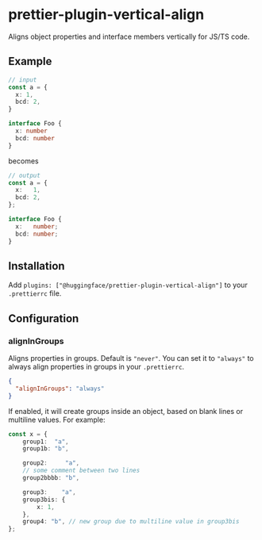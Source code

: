 # prettier-plugin-vertical-align

Aligns object properties and interface members vertically for JS/TS code.

## Example

```typescript
// input
const a = {
  x: 1,
  bcd: 2,
}

interface Foo {
  x: number
  bcd: number
}
```

becomes

```typescript
// output
const a = {
  x:   1,
  bcd: 2,
};

interface Foo {
  x:   number;
  bcd: number;
}
```

## Installation

Add `plugins: ["@huggingface/prettier-plugin-vertical-align"]` to your `.prettierrc` file.

## Configuration

### alignInGroups

Aligns properties in groups. Default is `"never"`. You can set it to `"always"` to always align properties in groups in your `.prettierrc`.

```json
{
  "alignInGroups": "always"
}
```

If enabled, it will create groups inside an object, based on blank lines or multiline values. For example:

```typescript
const x = {
	group1:  "a",
	group1b: "b",

	group2:     "a",
	// some comment between two lines
	group2bbbb: "b",

	group3:    "a",
	group3bis: {
		x: 1,
	},
	group4: "b", // new group due to multiline value in group3bis
};
```